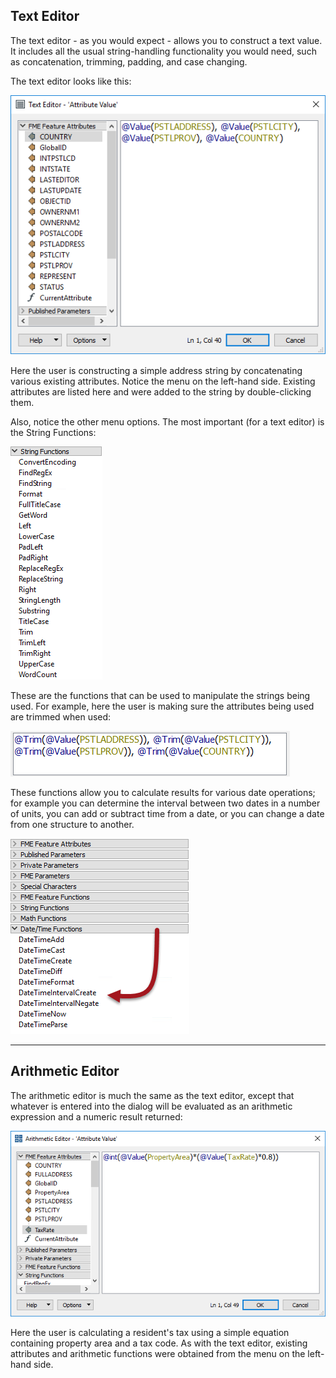 <!--This section is (mostly) a copy of part of the basic manual, used here just as a reminder-->

## Text Editor ##
The text editor - as you would expect - allows you to construct a text value. It includes all the usual string-handling functionality you would need, such as concatenation, trimming, padding, and case changing.

The text editor looks like this:

![](./Images/Img1.002.AttributeManagerTextEdit.png)

Here the user is constructing a simple address string by concatenating various existing attributes. Notice the menu on the left-hand side. Existing attributes are listed here and were added to the string by double-clicking them.

Also, notice the other menu options. The most important (for a text editor) is the String Functions:

![](./Images/Img1.003.AttributeManagerTextEditStrings.png)

These are the functions that can be used to manipulate the strings being used. For example, here the user is making sure the attributes being used are trimmed when used:

![](./Images/Img1.004.AttributeManagerTextTrimFunc.png) 

These functions allow you to calculate results for various date operations; for example you can determine the interval between two dates in a number of units, you can add or subtract time from a date, or you can change a date from one structure to another.

![](./Images/Img1.007.DateTimeFunctions.png) <!--Update screenshot--> 

---

## Arithmetic Editor ##

The arithmetic editor is much the same as the text editor, except that whatever is entered into the dialog will be evaluated as an arithmetic expression and a numeric result returned:

![](./Images/Img1.005.AttributeManagerMathEdit.png)

Here the user is calculating a resident's tax using a simple equation containing property area and a tax code. As with the text editor, existing attributes and arithmetic functions were obtained from the menu on the left-hand side.


